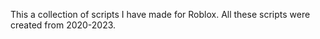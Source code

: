 This a collection of scripts I have made for Roblox. All these scripts were created from 2020-2023.
